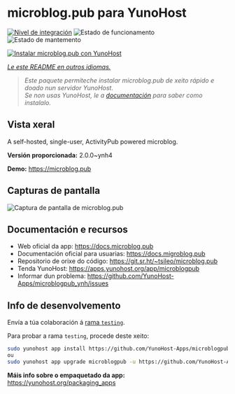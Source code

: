 <!--
NOTA: Este README foi creado automáticamente por <https://github.com/YunoHost/apps/tree/master/tools/readme_generator>
NON debe editarse manualmente.
-->

# microblog.pub para YunoHost

[![Nivel de integración](https://apps.yunohost.org/badge/integration/microblogpub)](https://ci-apps.yunohost.org/ci/apps/microblogpub/)
![Estado de funcionamento](https://apps.yunohost.org/badge/state/microblogpub)
![Estado de mantemento](https://apps.yunohost.org/badge/maintained/microblogpub)

[![Instalar microblog.pub con YunoHost](https://install-app.yunohost.org/install-with-yunohost.svg)](https://install-app.yunohost.org/?app=microblogpub)

*[Le este README en outros idiomas.](./ALL_README.md)*

> *Este paquete permíteche instalar microblog.pub de xeito rápido e doado nun servidor YunoHost.*  
> *Se non usas YunoHost, le a [documentación](https://yunohost.org/install) para saber como instalalo.*

## Vista xeral

A self-hosted, single-user, ActivityPub powered microblog.


**Versión proporcionada:** 2.0.0~ynh4

**Demo:** <https://microblog.pub>

## Capturas de pantalla

![Captura de pantalla de microblog.pub](./doc/screenshots/microblogpub_demo.png)

## Documentación e recursos

- Web oficial da app: <https://docs.microblog.pub>
- Documentación oficial para usuarias: <https://docs.migroblog.pub>
- Repositorio de orixe do código: <https://git.sr.ht/~tsileo/microblog.pub>
- Tenda YunoHost: <https://apps.yunohost.org/app/microblogpub>
- Informar dun problema: <https://github.com/YunoHost-Apps/microblogpub_ynh/issues>

## Info de desenvolvemento

Envía a túa colaboración á [rama `testing`](https://github.com/YunoHost-Apps/microblogpub_ynh/tree/testing).

Para probar a rama `testing`, procede deste xeito:

```bash
sudo yunohost app install https://github.com/YunoHost-Apps/microblogpub_ynh/tree/testing --debug
ou
sudo yunohost app upgrade microblogpub -u https://github.com/YunoHost-Apps/microblogpub_ynh/tree/testing --debug
```

**Máis info sobre o empaquetado da app:** <https://yunohost.org/packaging_apps>
